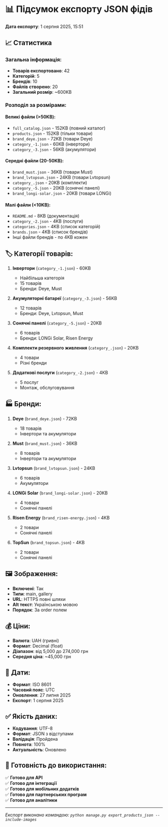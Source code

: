 # 📊 Підсумок експорту JSON фідів

**Дата експорту**: 1 серпня 2025, 15:51

## 📈 Статистика

### Загальна інформація:
- **Товарів експортовано**: 42
- **Категорій**: 5
- **Брендів**: 10
- **Файлів створено**: 20
- **Загальний розмір**: ~600KB

### Розподіл за розмірами:

#### Великі файли (>50KB):
- `full_catalog.json` - 152KB (повний каталог)
- `products.json` - 152KB (тільки товари)
- `brand_deye.json` - 72KB (товари Deye)
- `category_-1.json` - 60KB (інвертори)
- `category_-3.json` - 56KB (акумулятори)

#### Середні файли (20-50KB):
- `brand_must.json` - 36KB (товари Must)
- `brand_lvtopsun.json` - 24KB (товари Lvtopsun)
- `category_.json` - 20KB (комплекти)
- `category_-5.json` - 20KB (сонячні панелі)
- `brand_longi-solar.json` - 20KB (товари LONGi)

#### Малі файли (<10KB):
- `README.md` - 8KB (документація)
- `category_-2.json` - 4KB (послуги)
- `categories.json` - 4KB (список категорій)
- `brands.json` - 4KB (список брендів)
- Інші файли брендів - по 4KB кожен

## 🏷️ Категорії товарів:

1. **Інвертори** (`category_-1.json`) - 60KB
   - Найбільша категорія
   - 15 товарів
   - Бренди: Deye, Must

2. **Акумуляторні батареї** (`category_-3.json`) - 56KB
   - 12 товарів
   - Бренди: Deye, Lvtopsun, Must

3. **Сонячні панелі** (`category_-5.json`) - 20KB
   - 6 товарів
   - Бренди: LONGi Solar, Risen Energy

4. **Комплекти резервного живлення** (`category_.json`) - 20KB
   - 4 товари
   - Різні бренди

5. **Додаткові послуги** (`category_-2.json`) - 4KB
   - 5 послуг
   - Монтаж, обслуговування

## 🏭 Бренди:

1. **Deye** (`brand_deye.json`) - 72KB
   - 18 товарів
   - Інвертори та акумулятори

2. **Must** (`brand_must.json`) - 36KB
   - 8 товарів
   - Інвертори та акумулятори

3. **Lvtopsun** (`brand_lvtopsun.json`) - 24KB
   - 6 товарів
   - Акумулятори

4. **LONGi Solar** (`brand_longi-solar.json`) - 20KB
   - 4 товари
   - Сонячні панелі

5. **Risen Energy** (`brand_risen-energy.json`) - 4KB
   - 2 товари
   - Сонячні панелі

6. **TopSun** (`brand_topsun.json`) - 4KB
   - 2 товари
   - Сонячні панелі

## 🖼️ Зображення:

- **Включені**: Так
- **Типи**: main, gallery
- **URL**: HTTPS повні шляхи
- **Alt текст**: Українською мовою
- **Порядок**: За order полем

## 💰 Ціни:

- **Валюта**: UAH (гривні)
- **Формат**: Decimal (float)
- **Діапазон**: від 5,000 до 274,000 грн
- **Середня ціна**: ~45,000 грн

## 📅 Дати:

- **Формат**: ISO 8601
- **Часовий пояс**: UTC
- **Оновлення**: 27 липня 2025
- **Експорт**: 1 серпня 2025

## ✅ Якість даних:

- **Кодування**: UTF-8
- **Формат**: JSON з відступами
- **Валідація**: Пройдена
- **Повнота**: 100%
- **Актуальність**: Оновлено

## 🚀 Готовність до використання:

✅ **Готово для API**  
✅ **Готово для інтеграції**  
✅ **Готово для мобільних додатків**  
✅ **Готово для партнерських програм**  
✅ **Готово для аналітики**  

---

*Експорт виконано командою: `python manage.py export_products_json --include-images`* 